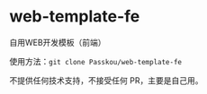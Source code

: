 # web-template-fe

自用WEB开发模板（前端）

使用方法：`git clone Passkou/web-template-fe`

不提供任何技术支持，不接受任何 PR，主要是自己用。